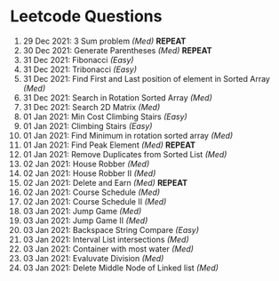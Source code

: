 # Leetcode Questions  
1. 29 Dec 2021: 3 Sum problem *(Med)*  **REPEAT**
2. 30 Dec 2021: Generate Parentheses *(Med)*  **REPEAT**
3. 31 Dec 2021: Fibonacci *(Easy)*  
4. 31 Dec 2021: Tribonacci *(Easy)*  
5. 31 Dec 2021: Find First and Last position of element in Sorted Array *(Med)*  
6. 31 Dec 2021: Search in Rotation Sorted Array *(Med)*
7. 31 Dec 2021: Search 2D Matrix *(Med)*  
8. 01 Jan 2021: Min Cost Climbing Stairs *(Easy)*  
9. 01 Jan 2021: Climbing Stairs *(Easy)*  
10. 01 Jan 2021: Find Minimum in rotation sorted array *(Med)*
11. 01 Jan 2021: Find Peak Element *(Med)*  **REPEAT**
12. 01 Jan 2021: Remove Duplicates from Sorted List *(Med)*  
13. 02 Jan 2021: House Robber *(Med)*
14. 02 Jan 2021: House Robber II *(Med)*  
15. 02 Jan 2021: Delete and Earn *(Med)* **REPEAT**  
16. 02 Jan 2021: Course Schedule *(Med)*
17. 02 Jan 2021: Course Schedule II *(Med)*
18. 03 Jan 2021: Jump Game *(Med)*
19. 03 Jan 2021: Jump Game II *(Med)*
20. 03 Jan 2021: Backspace String Compare *(Easy)*  
21. 03 Jan 2021: Interval List intersections *(Med)*  
22. 03 Jan 2021: Container with most water *(Med)*  
23. 03 Jan 2021: Evaluvate Division *(Med)*
24. 03 Jan 2021: Delete Middle Node of Linked list *(Med)*
